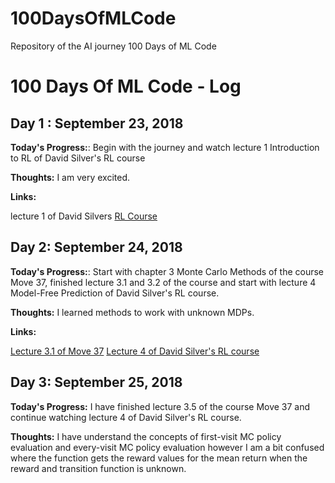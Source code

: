 # 100DaysOfMLCode
Repository of the AI journey 100 Days of ML Code

# 100 Days Of ML Code - Log

## Day 1 : September 23, 2018

**Today's Progress:**: Begin with the journey and watch lecture 1 Introduction to 
RL of David Silver's RL course

**Thoughts:** I am very excited.

**Links:**

lecture 1 of David Silvers [RL Course](https://www.youtube.com/watch?v=2pWv7GOvuf0&list=PLzuuYNsE1EZAXYR4FJ75jcJseBmo4KQ9-)

## Day 2: September 24, 2018

**Today's Progress:**: Start with chapter 3 Monte Carlo Methods of the course Move 37,
finished lecture 3.1 and 3.2 of the course and start with lecture 4 Model-Free Prediction 
of David Silver's RL course.

**Thoughts:** I learned methods to work with unknown MDPs.

**Links:**

[Lecture 3.1 of Move 37](https://www.youtube.com/watch?v=kYWw6GBRjVk)
[Lecture 4 of David Silver's RL course](https://www.youtube.com/watch?v=PnHCvfgC_ZA&list=PLzuuYNsE1EZAXYR4FJ75jcJseBmo4KQ9-&index=4)

## Day 3: September 25, 2018

**Today's Progress:** I have finished lecture 3.5 of the course Move 37 and continue watching
lecture 4 of David Silver's RL course.

**Thoughts:** I have understand the concepts of first-visit MC policy evaluation and
every-visit MC policy evaluation however I am a bit confused where the function
gets the reward values for the mean return when the reward and transition 
function is unknown.

